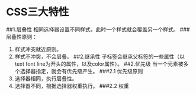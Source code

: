 # CSS三大特性
##1.层叠性
相同选择器设置不同样式，此时一个样式就会覆盖另一个样式。
###层叠性原则：
1. 样式冲突就近原则。
2. 样式不冲突，不会层叠。
##2.继承性
子标签会继承父标签的一些属性（以text font line为开头的属性，以及color属性）。
##2.优先级
当一个元素被多个选择器指定，就会有优先级产生。
###2.1 优先级原则
1. 选择器相同，执行层叠性。
2. 选择器不同，根据选择器权重执行。
###2.2 权重

